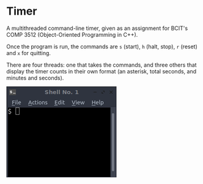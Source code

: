Timer
=====

A multithreaded command-line timer, given as an assignment for BCIT's COMP 3512 (Object-Oriented Programming in C++).

Once the program is run, the commands are `s` (start), `h` (halt, stop), `r` (reset) and `x` for quitting.

There are four threads: one that takes the commands, and three others that display the timer counts in their own format (an asterisk, total seconds, and minutes and seconds).

![GIF animation showing the user starting, halting and restarting the multithreaded timer](/readme-img/Timer-animation.gif)
